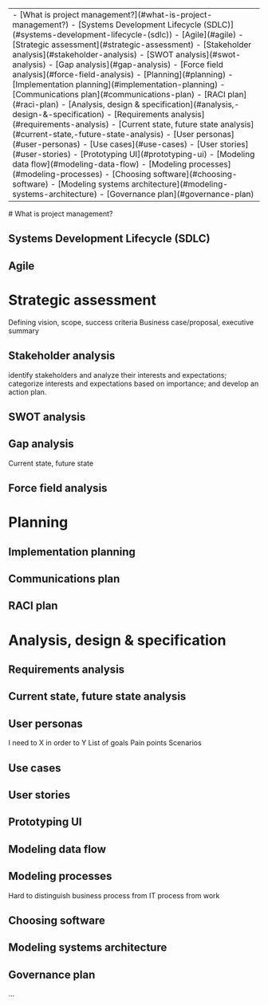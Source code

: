 <table class="TOC"><tr><td>- [What is project management?](#what-is-project-management?)
	- [Systems Development Lifecycle (SDLC)](#systems-development-lifecycle-(sdlc))
	- [Agile](#agile)
- [Strategic assessment](#strategic-assessment)
	- [Stakeholder analysis](#stakeholder-analysis)
	- [SWOT analysis](#swot-analysis)
	- [Gap analysis](#gap-analysis)
	- [Force field analysis](#force-field-analysis)
- [Planning](#planning)
	- [Implementation planning](#implementation-planning)
	- [Communications plan](#communications-plan)
	- [RACI plan](#raci-plan)
- [Analysis, design & specification](#analysis,-design-&-specification)
	- [Requirements analysis](#requirements-analysis)
	- [Current state, future state analysis](#current-state,-future-state-analysis)
	- [User personas](#user-personas)
	- [Use cases](#use-cases)
	- [User stories](#user-stories)
	- [Prototyping UI](#prototyping-ui)
	- [Modeling data flow](#modeling-data-flow)
	- [Modeling processes](#modeling-processes)
	- [Choosing software](#choosing-software)
	- [Modeling systems architecture](#modeling-systems-architecture)
	- [Governance plan](#governance-plan)
</td></tr></table>
# What is project management?

## Systems Development Lifecycle (SDLC)

## Agile


# Strategic assessment

Defining vision, scope, success criteria
Business case/proposal, executive summary

## Stakeholder analysis

identify stakeholders and analyze their interests and expectations; categorize interests and expectations based on importance; and develop an action plan.

## SWOT analysis

## Gap analysis

Current state, future state

## Force field analysis


# Planning

## Implementation planning

## Communications plan

## RACI plan


# Analysis, design & specification

## Requirements analysis

## Current state, future state analysis

## User personas

I need to X in order to Y
List of goals
Pain points
Scenarios

## Use cases

## User stories

## Prototyping UI

## Modeling data flow

## Modeling processes

Hard to distinguish business process from IT process from work

## Choosing software

## Modeling systems architecture

## Governance plan

... 